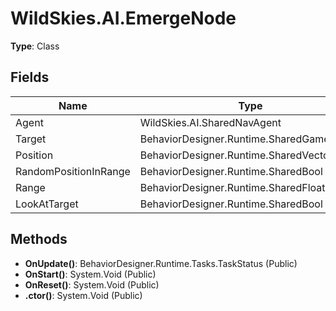 ﻿# WildSkies.AI.EmergeNode

**Type**: Class

## Fields

| Name | Type | Access |
|------|------|--------|
| Agent | WildSkies.AI.SharedNavAgent | Public |
| Target | BehaviorDesigner.Runtime.SharedGameObject | Public |
| Position | BehaviorDesigner.Runtime.SharedVector3 | Public |
| RandomPositionInRange | BehaviorDesigner.Runtime.SharedBool | Public |
| Range | BehaviorDesigner.Runtime.SharedFloat | Public |
| LookAtTarget | BehaviorDesigner.Runtime.SharedBool | Public |

## Methods

- **OnUpdate()**: BehaviorDesigner.Runtime.Tasks.TaskStatus (Public)
- **OnStart()**: System.Void (Public)
- **OnReset()**: System.Void (Public)
- **.ctor()**: System.Void (Public)

